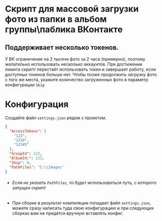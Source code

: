 ﻿# Скрипт для массовой загрузки фото из папки в альбом группы\паблика ВКонтакте

## Поддерживает несколько токенов.

У ВК ограничение на 2 тысячи фото за 2 часа (примерно), поэтому желательно использовать несколько аккаунтов. При
достижении лимита скрипт перестаёт использовать токен и завершает работу, если доступных токенов больше нет.
Чтобы позже продолжить загрузку фото с того же места, укажите количество загруженных фото в параметр конфигурации `Skip`

# Конфигурация
Создайте файл `settings.json` рядом с проектом.

````json
{
  "AccessTokens": [
    "123",
    "1234",
    "12345"
  ],
  "GroupId": 123,
  "AlbumId:": 123,
  "Skip": 0,
  "PathFiles": "C:\\Images"
}
````
* ###### Если не указать `PathFiles`, то будет использоваться путь, с которого запущен скрипт
* При сборке в результат компиляции попадает файл `settings.json`, можете сразу написать туда свою конфигурацию и при следующих сборках вам не придётся вручную вставлять конфиг.